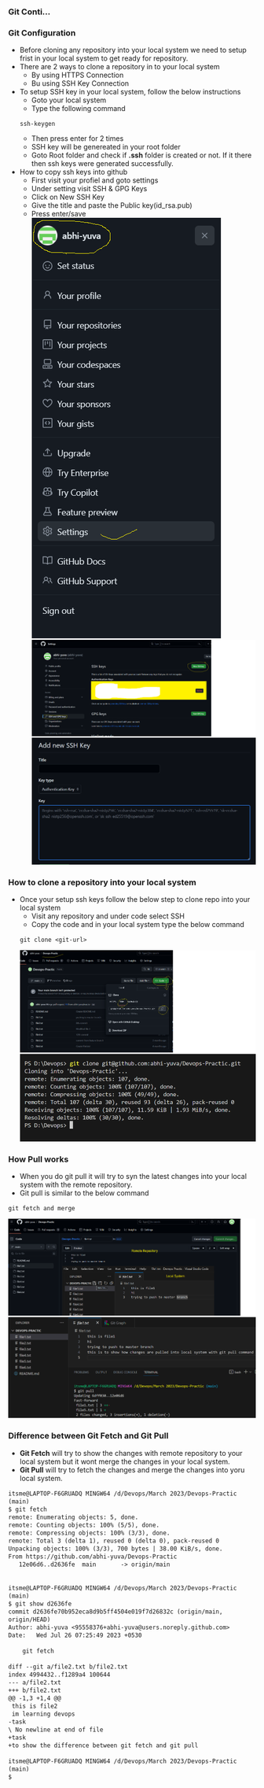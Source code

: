 ### Git Conti...

### Git Configuration
- Before cloning any repository into your local system we need to setup frist in your local system to get ready for repository.
- There are 2 ways to clone a repository in to your local system
    - By using HTTPS Connection
    - Bu using SSH Key Connection
- To setup SSH key in your local system, follow the below instructions
    - Goto your local system
    - Type the following command
    ```
    ssh-keygen
    ```
    - Then press enter for 2 times
    - SSH key will be genereated in your root folder
    - Goto Root folder and check if **.ssh** folder is created or not. If it there then ssh keys were generated successfully.
- How to copy ssh keys into github
    - First visit your profiel and goto settings
    - Under setting visit SSH & GPG Keys
    - Click on New SSH Key
    - Give the title and paste the Public key(id_rsa.pub)
    - Press enter/save
    ![Privew](./Images/git48.png)
    ![Privew](./Images/git49.png)
    ![Privew](./Images/git50.png)

### How to clone a repository into your local system
- Once your setup ssh keys follow the below step to clone repo into your local system
   - Visit any repository and under code select SSH
   - Copy the code and in your local system type the below command
   ```
   git clone <git-url>
   ```
   ![Privew](./Images/git51.png)
   ![Privew](./Images/git52.png)

### How Pull works
- When you do git pull it will try to syn the latest changes into your local system with the remote repository.
- Git pull is similar to the below command
```
git fetch and merge
``` 
![Privew](./Images/git53.png)
![Privew](./Images/git54.png)

### Difference between Git Fetch and Git Pull
- **Git Fetch** will try to show the changes with remote repository to your local system but it wont merge the changes in your local system.
- **Git Pull** will try to fetch the changes and merge the changes into yoru local system.
```
itsme@LAPTOP-F6GRUADQ MINGW64 /d/Devops/March 2023/Devops-Practic (main)
$ git fetch
remote: Enumerating objects: 5, done.
remote: Counting objects: 100% (5/5), done.
remote: Compressing objects: 100% (3/3), done.
remote: Total 3 (delta 1), reused 0 (delta 0), pack-reused 0
Unpacking objects: 100% (3/3), 700 bytes | 38.00 KiB/s, done.
From https://github.com/abhi-yuva/Devops-Practic
   12e06d6..d2636fe  main       -> origin/main


itsme@LAPTOP-F6GRUADQ MINGW64 /d/Devops/March 2023/Devops-Practic (main)
$ git show d2636fe
commit d2636fe70b952eca8d9b5ff4504e019f7d26832c (origin/main, origin/HEAD)
Author: abhi-yuva <95558376+abhi-yuva@users.noreply.github.com>
Date:   Wed Jul 26 07:25:49 2023 +0530

    git fetch

diff --git a/file2.txt b/file2.txt
index 4994432..f1289a4 100644
--- a/file2.txt
+++ b/file2.txt
@@ -1,3 +1,4 @@
 this is file2
 im learning devops
-task
\ No newline at end of file
+task
+to show the difference between git fetch and git pull

itsme@LAPTOP-F6GRUADQ MINGW64 /d/Devops/March 2023/Devops-Practic (main)
$
```